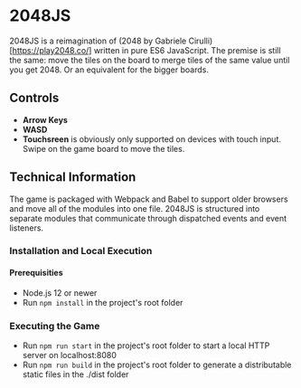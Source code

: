 # 2048JS

2048JS is a reimagination of (2048 by Gabriele Cirulli)[https://play2048.co/] written in pure ES6 JavaScript. The premise is still the same: move the tiles on the board to merge tiles of the same value until you get 2048. Or an equivalent for the bigger boards.

## Controls

* **Arrow Keys**
* **WASD**
* **Touchsreen** is obviously only supported on devices with touch input. Swipe on the game board to move the tiles.

## Technical Information

The game is packaged with Webpack and Babel to support older browsers and move all of the modules into one file. 2048JS is structured into separate modules that communicate through dispatched events and event listeners.

### Installation and Local Execution

#### Prerequisities

* Node.js 12 or newer
* Run `npm install` in the project's root folder

### Executing the Game

* Run `npm run start` in the project's root folder to start a local HTTP server on localhost:8080
* Run `npm run build` in the project's root folder to generate a distributable static files in the ./dist folder
